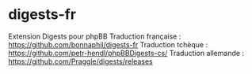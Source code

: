 # digests-fr
Extension Digests pour phpBB
Traduction française : https://github.com/bonnaphil/digests-fr
Traduction tchèque : https://github.com/petr-hendl/phpBBDigests-cs/
Traduction allemande : https://github.com/Praggle/digests/releases
